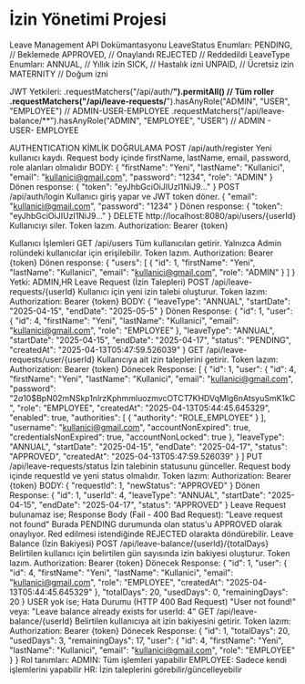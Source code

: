 # İzin Yönetimi Projesi

Leave Management API Dokümantasyonu
LeaveStatus Enumları: 
PENDING, // Beklemede
APPROVED, // Onaylandı
REJECTED // Reddedildi
LeaveType Enumları: 
ANNUAL, // Yıllık izin
SICK, // Hastalık izni
UNPAID, // Ücretsiz izin
MATERNITY // Doğum izni

JWT Yetkileri:
.requestMatchers("/api/auth/**").permitAll() // Tüm roller
.requestMatchers("/api/leave-requests/**").hasAnyRole("ADMIN", "USER", "EMPLOYEE") // ADMIN-USER-EMPLOYEE
.requestMatchers("/api/leave-balance/**").hasAnyRole("ADMIN", "EMPLOYEE", "USER") // ADMIN - USER- EMPLOYEE

AUTHENTICATION KİMLİK DOĞRULAMA
POST /api/auth/register
Yeni kullanıcı kaydı. Request body içinde firstName, lastName, email, password, role alanları olmalıdır
BODY:
{
  "firstName": "Yeni",
  "lastName": "Kullanici",
  "email": "kullanici@gmail.com",
  "password": "1234",
  "role": "ADMIN"
}
Dönen response: {
  "token": "eyJhbGciOiJIUzI1NiJ9..."
}
POST /api/auth/login
Kullanıcı giriş yapar ve JWT token döner.
{
  "email": "kullanici@gmail.com",
  "password": "1234"
}
Dönen response:
{
  "token": "eyJhbGciOiJIUzI1NiJ9..."
}
DELETE http://localhost:8080/api/users/{userId}
Kullanıcıyı siler.
Token lazım. Authorization: Bearer {token}


 Kullanıcı İşlemleri
GET /api/users
Tüm kullanıcıları getirir. Yalnızca Admin rolündeki kullanıcılar için erişilebilir.
Token lazım. Authorization: Bearer {token}
Dönen response:
{
  "users": [
    {
      "id": 1,
      "firstName": "Yeni",
      "lastName": "Kullanici",
      "email": "kullanici@gmail.com",
      "role": "ADMIN"
    }
  ]
}
Yetki: ADMIN,HR
 Leave Request (İzin Talepleri)
POST /api/leave-requests/{userId}
Kullanıcı için yeni izin talebi oluşturur.
Token lazım: Authorization: Bearer {token}
BODY:
{
  "leaveType": "ANNUAL",
  "startDate": "2025-04-15",
  "endDate": "2025-05-5"
}
Dönen Response:
{
  "id": 1,
  "user": {
    "id": 4,
    "firstName": "Yeni",
    "lastName": "Kullanici",
    "email": "kullanici@gmail.com",
    "role": "EMPLOYEE"
  },
  "leaveType": "ANNUAL",
  "startDate": "2025-04-15",
  "endDate": "2025-04-17",
  "status": "PENDING",
  "createdAt": "2025-04-13T05:47:59.526039"
}
GET /api/leave-requests/user/{userId}
Kullanıcıya ait izin taleplerini getirir.
Token lazım: Authorization: Bearer {token}
Dönecek Response:
[
  {
    "id": 1,
    "user": {
      "id": 4,
      "firstName": "Yeni",
      "lastName": "Kullanici",
      "email": "kullanici@gmail.com",
      "password": "$2a$10$BpN02mNSkp1nlrzKphmmluozmvcOTCT7KHDVqMlg6nAtsyuSmK1kC",
      "role": "EMPLOYEE",
      "createdAt": "2025-04-13T05:44:45.645329",
      "enabled": true,
      "authorities": [
        {
          "authority": "ROLE_EMPLOYEE"
        }
      ],
      "username": "kullanici@gmail.com",
      "accountNonExpired": true,
      "credentialsNonExpired": true,
      "accountNonLocked": true
    },
    "leaveType": "ANNUAL",
    "startDate": "2025-04-15",
    "endDate": "2025-04-17",
    "status": "APPROVED",
    "createdAt": "2025-04-13T05:47:59.526039"
  }
]
PUT /api/leave-requests/status
İzin talebinin statusunu günceller. Request body içinde requestId ve yeni status olmalıdır.
Token lazım: Authorization: Bearer {token}
BODY:
{
  "requestId": 1,
  "newStatus": "APPROVED"
}
Dönen Response:
{
  "id": 1,
  "userId": 4,
  "leaveType": "ANNUAL",
  "startDate": "2025-04-15",
  "endDate": "2025-04-17",
  "status": "APPROVED"
}
Leave Request bulunamaz ise;
Response Body (Fail - 400 Bad Request):
"Leave request not found"
Burada PENDING durumunda olan status'u APPROVED olarak onaylıyor. 
Red edilmesi istendiğinde REJECTED olarakta döndürebilir.
 Leave Balance (İzin Bakiyesi) 
POST /api/leave-balance/{userId}/{totalDays}
Belirtilen kullanıcı için belirtilen gün sayısında izin bakiyesi oluşturur.
Token lazım. Authorization: Bearer {token}
Dönecek Response:
{
  "id": 1,
  "user": {
    "id": 4,
    "firstName": "Yeni",
    "lastName": "Kullanici",
    "email": "kullanici@gmail.com",
    "role": "EMPLOYEE",
    "createdAt": "2025-04-13T05:44:45.645329"
  },
  "totalDays": 20,
  "usedDays": 0,
  "remainingDays": 20
}
USER yok ise;
Hata Durumu (HTTP 400 Bad Request)
"User not found!"
veya:
"Leave balance already exists for userId: 4"
GET /api/leave-balance/{userId}
Belirtilen kullanıcıya ait izin bakiyesini getirir.
Token lazım: Authorization: Bearer {token}
Dönecek Response:
{
  "id": 1,
  "totalDays": 20,
  "usedDays": 3,
  "remainingDays": 17,
  "user": {
    "id": 4,
    "firstName": "Yeni",
    "lastName": "Kullanici",
    "email": "kullanici@gmail.com",
    "role": "EMPLOYEE"
  }
}
Rol tanımları:
ADMIN:	Tüm işlemleri yapabilir
EMPLOYEE:	Sadece kendi işlemlerini yapabilir
HR:	İzin taleplerini görebilir/güncelleyebilir














